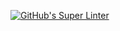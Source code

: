 [![GitHub's Super Linter](https://github.com/ICS20-Programming-SamuelC/Unit1-06-HTML-Favicon/workflows/GitHub's%20Super%20Linter/badge.svg)](https://github.com/ICS20-Programming-SamuelC/Unit1-06-HTML-Favicon/actions)